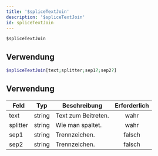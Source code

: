 ```yaml
---
title: '$spliceTextJoin'
description: '$spliceTextJoin'
id: spliceTextJoin
---
```


`$spliceTextJoin`

## Verwendung

```php
$spliceTextJoin[text;splitter;sep1?;sep2?]
```

## Verwendung

| Feld     | Typ    | Beschreibung        | Erforderlich |
| -------- | ------ | ------------------- |:------------:|
| text     | string | Text zum Beitreten. |     wahr     |
| splitter | string | Wie man spaltet.    |     wahr     |
| sep1     | string | Trennzeichen.       |    falsch    |
| sep2     | string | Trennzeichen.       |    falsch    |
